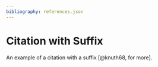 ```yaml
---
bibliography: references.json
---
```


# Citation with Suffix

An example of a citation with a suffix [@knuth68, for more].
